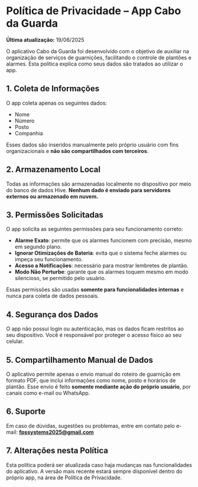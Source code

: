 # Política de Privacidade – App Cabo da Guarda

**Última atualização:** 19/06/2025

O aplicativo Cabo da Guarda foi desenvolvido com o objetivo de auxiliar na organização de serviços de guarnições, facilitando o controle de plantões e alarmes. Esta política explica como seus dados são tratados ao utilizar o app.

## 1. Coleta de Informações
O app coleta apenas os seguintes dados:
- Nome
- Número
- Posto
- Companhia

Esses dados são inseridos manualmente pelo próprio usuário com fins organizacionais e **não são compartilhados com terceiros**.

## 2. Armazenamento Local
Todas as informações são armazenadas localmente no dispositivo por meio do banco de dados Hive. **Nenhum dado é enviado para servidores externos ou armazenado em nuvem.**

## 3. Permissões Solicitadas
O app solicita as seguintes permissões para seu funcionamento correto:
- **Alarme Exato**: permite que os alarmes funcionem com precisão, mesmo em segundo plano.
- **Ignorar Otimizações de Bateria**: evita que o sistema feche alarmes ou impeça seu funcionamento.
- **Acesso a Notificações**: necessário para mostrar lembretes de plantão.
- **Modo Não Perturbe**: garante que os alarmes toquem mesmo em modo silencioso, se permitido pelo usuário.

Essas permissões são usadas **somente para funcionalidades internas** e nunca para coleta de dados pessoais.

## 4. Segurança dos Dados
O app não possui login ou autenticação, mas os dados ficam restritos ao seu dispositivo. Você é responsável por proteger o acesso físico ao seu celular.

## 5. Compartilhamento Manual de Dados
O aplicativo permite apenas o envio manual do roteiro de guarnição em formato PDF, que inclui informações como nome, posto e horários de plantão. Esse envio é feito **somente mediante ação do próprio usuário**, por canais como e-mail ou WhatsApp.

## 6. Suporte
Em caso de dúvidas, sugestões ou problemas, entre em contato pelo e-mail: **fpssystems2025@gmail.com**

## 7. Alterações nesta Política
Esta política poderá ser atualizada caso haja mudanças nas funcionalidades do aplicativo. A versão mais recente estará sempre disponível dentro do próprio app, na área de Política de Privacidade.
